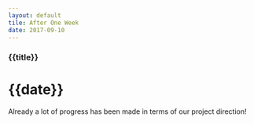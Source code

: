 ```yaml
---
layout: default
tile: After One Week
date: 2017-09-10
---
```

### {{title}}
# {{date}}

Already a lot of progress has been made in terms of our project direction!
